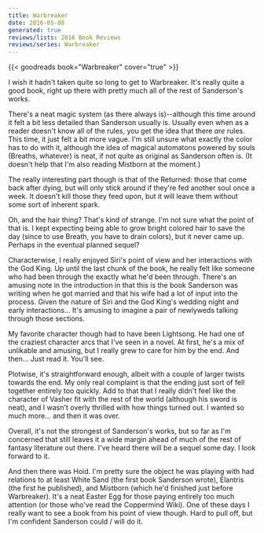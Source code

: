 ```yaml
---
title: Warbreaker
date: 2016-05-08
generated: true
reviews/lists: 2016 Book Reviews
reviews/series: Warbreaker
---
```

{{< goodreads book="Warbreaker" cover="true" >}}

I wish it hadn't taken quite so long to get to Warbreaker. It's really quite a good book, right up there with pretty much all of the rest of Sanderson's works.  

There's a neat magic system (as there always is)--although this time around it felt a bit less detailed than Sanderson usually is. Usually even when as a reader doesn't know all of the rules, you get the idea that there _are_ rules. This time, it just felt a bit more vague. I'm still unsure what exactly the color has to do with it, although the idea of magical automatons powered by souls (Breaths, whatever) is neat, if not quite as original as Sanderson often is. (It doesn't help that I'm also reading Mistborn at the moment.)  

<!--more-->

The really interesting part though is that of the Returned: those that come back after dying, but will only stick around if they're fed another soul once a week. It doesn't kill those they feed upon, but it will leave them without some sort of inherent spark.  

Oh, and the hair thing? That's kind of strange. I'm not sure what the point of that is. I kept expecting being able to grow bright colored hair to save the day (since to use Breath, you have to drain colors), but it never came up. Perhaps in the eventual planned sequel?  

Characterwise, I really enjoyed Siri's point of view and her interactions with the God King. Up until the last chunk of the book, he really felt like someone who had been through the exactly what he'd been through. There's an amusing note in the introduction in that this is the book Sanderson was writing when he got married and that his wife had a lot of input into the process. Given the nature of Siri and the God King's wedding night and early interactions... It's amusing to imagine a pair of newlyweds talking through those sections.  

My favorite character though had to have been Lightsong. He had one of the craziest character arcs that I've seen in a novel. At first, he's a mix of unlikable and amusing, but I really grew to care for him by the end. And then... Just read it. You'll see.  

Plotwise, it's straightforward enough, albeit with a couple of larger twists towards the end. My only real complaint is that the ending just sort of fell together entirely too quickly. Add to that that I really didn't feel like the character of Vasher fit with the rest of the world (although his sword is neat), and I wasn't overly thrilled with how things turned out. I wanted so much more... and then it was over.  

Overall, it's not the strongest of Sanderson's works, but so far as I'm concerned that still leaves it a wide margin ahead of much of the rest of fantasy literature out there. I've heard there will be a sequel some day. I look forward to it.  

And then there was Hoid. I'm pretty sure the object he was playing with had relations to at least White Sand (the first book Sanderson wrote), Elantris (the first he published), and Mistborn (which he'd finished just before Warbreaker). It's a neat Easter Egg for those paying entirely too much attention (or those who've read the Coppermind Wiki). One of these days I really want to see a book from his point of view though. Hard to pull off, but I'm confident Sanderson could / will do it.  



